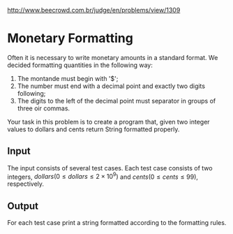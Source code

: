 http://www.beecrowd.com.br/judge/en/problems/view/1309

# Monetary Formatting

Often it is necessary to write monetary amounts in a standard format. We
decided formatting quantities in the following way:

1. The montande must begin with '$';
1. The number must end with a decimal point and exactly two digits following;
1. The digits to the left of the decimal point must separator in groups of
   three oir commas.

Your task in this problem is to create a program that, given two integer
values ​​to dollars and cents return String formatted properly.

## Input

The input consists of several test cases. Each test case consists of two
integers, $dollars (0 \leq dollars \leq 2 \times 10^9)$ and $cents (0 \leq
cents \leq 99)$, respectively.

## Output

For each test case print a string formatted according to the formatting rules.
